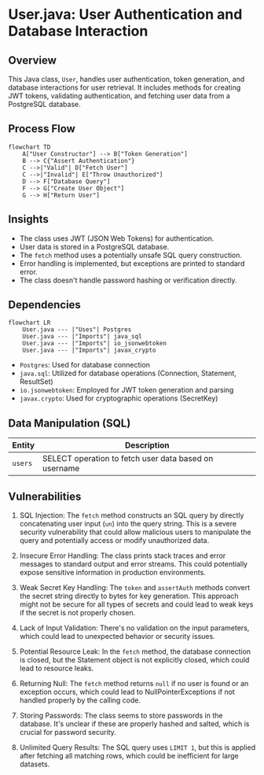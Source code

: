 # User.java: User Authentication and Database Interaction

## Overview

This Java class, `User`, handles user authentication, token generation, and database interactions for user retrieval. It includes methods for creating JWT tokens, validating authentication, and fetching user data from a PostgreSQL database.

## Process Flow

```mermaid
flowchart TD
    A["User Constructor"] --> B["Token Generation"]
    B --> C{"Assert Authentication"}
    C -->|"Valid"| D["Fetch User"]
    C -->|"Invalid"| E["Throw Unauthorized"]
    D --> F["Database Query"]
    F --> G["Create User Object"]
    G --> H["Return User"]
```

## Insights

- The class uses JWT (JSON Web Tokens) for authentication.
- User data is stored in a PostgreSQL database.
- The `fetch` method uses a potentially unsafe SQL query construction.
- Error handling is implemented, but exceptions are printed to standard error.
- The class doesn't handle password hashing or verification directly.

## Dependencies

```mermaid
flowchart LR
    User.java --- |"Uses"| Postgres
    User.java --- |"Imports"| java_sql
    User.java --- |"Imports"| io_jsonwebtoken
    User.java --- |"Imports"| javax_crypto
```

- `Postgres`: Used for database connection
- `java.sql`: Utilized for database operations (Connection, Statement, ResultSet)
- `io.jsonwebtoken`: Employed for JWT token generation and parsing
- `javax.crypto`: Used for cryptographic operations (SecretKey)

## Data Manipulation (SQL)

| Entity | Description |
|--------|-------------|
| `users` | SELECT operation to fetch user data based on username |

## Vulnerabilities

1. SQL Injection: The `fetch` method constructs an SQL query by directly concatenating user input (`un`) into the query string. This is a severe security vulnerability that could allow malicious users to manipulate the query and potentially access or modify unauthorized data.

2. Insecure Error Handling: The class prints stack traces and error messages to standard output and error streams. This could potentially expose sensitive information in production environments.

3. Weak Secret Key Handling: The `token` and `assertAuth` methods convert the secret string directly to bytes for key generation. This approach might not be secure for all types of secrets and could lead to weak keys if the secret is not properly chosen.

4. Lack of Input Validation: There's no validation on the input parameters, which could lead to unexpected behavior or security issues.

5. Potential Resource Leak: In the `fetch` method, the database connection is closed, but the Statement object is not explicitly closed, which could lead to resource leaks.

6. Returning Null: The `fetch` method returns `null` if no user is found or an exception occurs, which could lead to NullPointerExceptions if not handled properly by the calling code.

7. Storing Passwords: The class seems to store passwords in the database. It's unclear if these are properly hashed and salted, which is crucial for password security.

8. Unlimited Query Results: The SQL query uses `LIMIT 1`, but this is applied after fetching all matching rows, which could be inefficient for large datasets.
